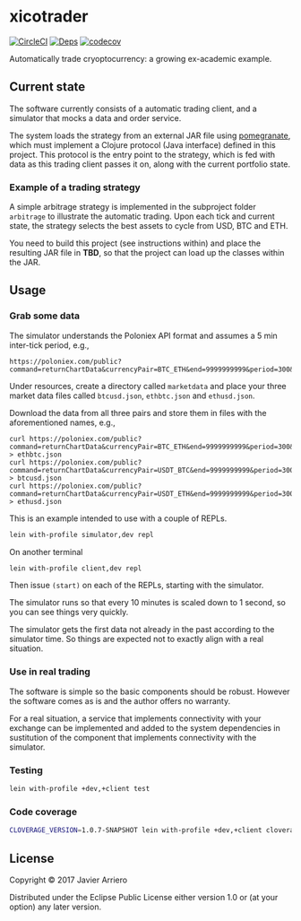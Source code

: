 # xicotrader

[![CircleCI](https://circleci.com/gh/analyticbastard/xicotrader.svg?style=shield)](https://circleci.com/gh/analyticbastard/xicotrader)
[![Deps](https://versions.deps.co/analyticbastard/xicotrader/status.svg)](https://versions.deps.co/analyticbastard/xicotrader)
[![codecov](https://codecov.io/gh/analyticbastard/xicotrader/branch/master/graph/badge.svg)](https://codecov.io/gh/analyticbastard/xicotrader)

Automatically trade cryoptocurrency: a growing ex-academic example.

## Current state

The software currently consists of a automatic trading client, and a simulator that mocks
a data and order service.

The system loads the strategy from an external JAR file using [pomegranate](), which
must implement a Clojure protocol (Java interface) defined in this project. This
protocol is the entry point to the strategy, which is fed with data as this trading
client passes it on, along with the current portfolio state.

### Example of a trading strategy

A simple arbitrage strategy is implemented in the subproject folder `arbitrage`
to illustrate the automatic trading.
Upon each tick and current state, the strategy selects the best assets to cycle
from USD, BTC and ETH.

You need to build this project (see instructions within) and place the resulting
JAR file in **TBD**, so that the project can load up the classes within the JAR.

## Usage

### Grab some data

The simulator understands the Poloniex API format and assumes a 5 min inter-tick period, e.g.,

```
https://poloniex.com/public?command=returnChartData&currencyPair=BTC_ETH&end=9999999999&period=300&start=1405699200
```

Under resources, create a directory called ```marketdata``` and place your
three market data files called ```btcusd.json```, ```ethbtc.json``` and 
```ethusd.json```.

Download the data from all three pairs and store them in files with the aforementioned names, e.g., 

```
curl https://poloniex.com/public?command=returnChartData&currencyPair=BTC_ETH&end=9999999999&period=300&start=1405699200 > ethbtc.json
curl https://poloniex.com/public?command=returnChartData&currencyPair=USDT_BTC&end=9999999999&period=300&start=1405699200 > btcusd.json
curl https://poloniex.com/public?command=returnChartData&currencyPair=USDT_ETH&end=9999999999&period=300&start=1405699200 > ethusd.json
```

This is an example intended to use with a couple of REPLs.

```bash
lein with-profile simulator,dev repl
```

On another terminal

```bash
lein with-profile client,dev repl
```

Then issue ```(start)``` on each of the REPLs, starting with the simulator.

The simulator runs so that every 10 minutes is scaled down to 1 second, so you
can see things very quickly.

The simulator gets the first data not already in the past according to the simulator
time. So things are expected not to exactly align with a real situation.


### Use in real trading

The software is simple so the basic components should be robust. However the
software comes as is and the author offers no warranty.

For a real situation, a service that implements connectivity with your exchange 
can be implemented and added to the system dependencies in sustitution of the
component that implements connectivity with the simulator.

### Testing

```bash
lein with-profile +dev,+client test
```

### Code coverage

```bash
CLOVERAGE_VERSION=1.0.7-SNAPSHOT lein with-profile +dev,+client cloverage --codecov
```


## License

Copyright © 2017 Javier Arriero

Distributed under the Eclipse Public License either version 1.0 or (at
your option) any later version.
